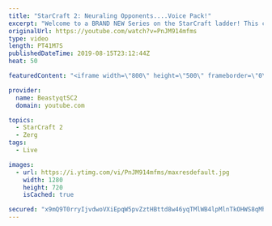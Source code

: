 ```yaml
---
title: "StarCraft 2: Neuraling Opponents....Voice Pack!"
excerpt: "Welcome to a BRAND NEW Series on the StarCraft ladder! This challenege is called \"Infestors to GM,\" where I play Mass Infestors and try to get to Grandmaster! I am allowing myself to make Queens as well, but other than that, the gameplan is INFESTORS!!!  In this episode, we learn that when you neural"
originalUrl: https://youtube.com/watch?v=PnJM914mfms
type: video
length: PT41M7S
publishedDateTime: 2019-08-15T23:12:44Z
heat: 50

featuredContent: "<iframe width=\"800\" height=\"500\" frameborder=\"0\" src=\"https://www.youtube.com/embed/PnJM914mfms\" allow=\"accelerometer; autoplay; encrypted-media; gyroscope; picture-in-picture\" allowfullscreen></iframe>"

provider:
  name: BeastyqtSC2
  domain: youtube.com

topics:
  - StarCraft 2
  - Zerg
tags:
  - Live

images:
  - url: https://i.ytimg.com/vi/PnJM914mfms/maxresdefault.jpg
    width: 1280
    height: 720
    isCached: true

secured: "x9mQ9T0rryIjvdwoVXiEpqW5pvZztHBttd8w46yqTMlWB4lpMlnTkOHWS8qMh80uQXNZqCmKt+hEXynq9raoKRebkhPoct2d+haAlH8B8qmOOKI+t+gCeJvncrhaZKK1mgKiaTncGdl04BiDYZBvcCsdiZsXlha1hL71he4W6rZlepWz4s9AgYB4CQzP5aGewa9fsm6qTXd2pGaanGI2q0pma0KUG+vCQFpRo4D63mGC5HM4EeG0CJIO3PeKtEGEMFK5NHbGUadR+2CzZo8vxZTuIqGc0lPXKU6+rKtEv+FjE4jusW0TXlTtxD8KGMtp3ju4p2Pkh8auJSkNSqN0yB1QGToSITcV0Yxwn/5jaPNYJx3AhN0NlYeV/02pTCWNRBFeDVv8HKAPv7+jt2BeU6wG16NkirxMPbg9rXnVBTU=;M4JTYjJCOt/MOHhIKLpCGA=="
---
```


